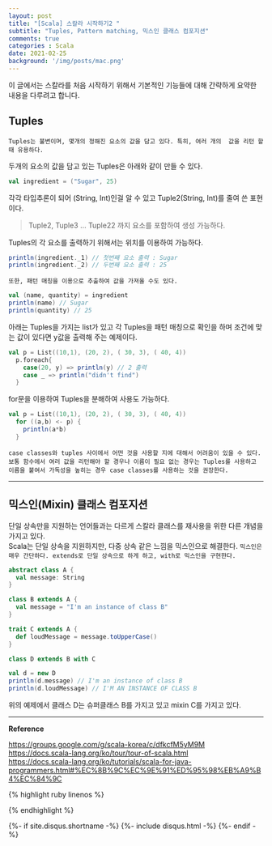 ```yaml
---
layout: post
title: "[Scala] 스칼라 시작하기2 "
subtitle: "Tuples, Pattern matching, 믹스인 클래스 컴포지션"    
comments: true
categories : Scala
date: 2021-02-25
background: '/img/posts/mac.png'
---
```


이 글에서는 스칼라를 처음 시작하기 위해서 기본적인 기능들에 대해 
간략하게 요약한 내용을 다루려고 합니다.    

## Tuples    

`Tuples는 불변이며, 몇개의 정해진 요소의 값을 담고 있다. 특히, 여러 개의 
값을 리턴 할 때 유용하다.`   

두개의 요소의 값을 담고 있는 Tuples은 아래와 같이 만들 수 있다.   

```scala 
val ingredient = ("Sugar", 25)   
```

각각 타입추론이 되어 (String, Int)인걸 알 수 있고 Tuple2(String, Int)를 
줄여 쓴 표현이다.   

> Tuple2, Tuple3 ... Tuple22 까지 요소를 포함하여 생성 가능하다.   


Tuples의 각 요소를 출력하기 위해서는 위치를 이용하여 가능하다.   

```scala
println(ingredient._1) // 첫번째 요소 출력 : Sugar
println(ingredient._2) // 두번째 요소 출력 : 25   
```

`또한, 패턴 매칭을 이용으로 추출하여 값을 가져올 수도 있다.`   

```scala
val (name, quantity) = ingredient
println(name) // Sugar
println(quantity) // 25
```

아래는 Tuples을 가지는 list가 있고 각 Tuples을 패턴 매칭으로 
확인을 하며 조건에 맞는 값이 있다면 y값을 출력해 주는 예제이다.   

```scala
val p = List((10,1), (20, 2), ( 30, 3), ( 40, 4))
  p.foreach{
    case(20, y) => println(y) // 2 출력
    case _ => println("didn't find")
  }
```

for문을 이용하여 Tuples을 분해하여 사용도 가능하다.   

```scala
val p = List((10,1), (20, 2), ( 30, 3), ( 40, 4))
  for ((a,b) <- p) {
    println(a*b)
  }
```

`case classes와 tuples 사이에서 어떤 것을 사용할 지에 대해서 어려움이 있을 수 있다.`    
`보통 함수에서 여러 값을 리턴해야 할 경우나 이름이 필요 없는 경우는 Tuples를 사용하고 
이름을 붙여서 가독성을 높히는 경우 case classes를 사용하는 것을 권장한다.`   

- - - 

## 믹스인(Mixin) 클래스 컴포지션   

단일 상속만을 지원하는 언어들과는 다르게 스칼라 클래스를 재사용을 위한 
다른 개념을 가지고 있다.    
Scala는 단일 상속을 지원하지만, 다중 상속 같은 느낌을 믹스인으로 해결한다.
`믹스인은 매우 간단하다. extends로 단일 상속으로 하게 하고, with로 믹스인을 구현한다.`    

```scala 
abstract class A {
  val message: String
}

class B extends A {
  val message = "I'm an instance of class B"
}

trait C extends A {
  def loudMessage = message.toUpperCase()
}

class D extends B with C   

val d = new D
println(d.message) // I'm an instance of class B    
println(d.loudMessage) // I'M AN INSTANCE OF CLASS B   
```

위의 예제에서 클래스 D는 슈퍼클래스 B를 가지고 있고 mixin C를 가지고 있다.   



- - - 

**Reference**    

<https://groups.google.com/g/scala-korea/c/dfkcfM5yM9M>   
<https://docs.scala-lang.org/ko/tour/tour-of-scala.html>     
<https://docs.scala-lang.org/ko/tutorials/scala-for-java-programmers.html#%EC%8B%9C%EC%9E%91%ED%95%98%EB%A9%B4%EC%84%9C>    

{% highlight ruby linenos %}

{% endhighlight %}


{%- if site.disqus.shortname -%}
    {%- include disqus.html -%}
{%- endif -%}

